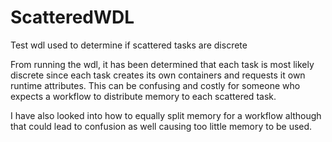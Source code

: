 # ScatteredWDL
Test wdl used to determine if scattered tasks are discrete

From running the wdl, it has been determined that each task is most likely discrete since each task creates its own containers and requests it own runtime attributes. This can be confusing and costly for someone who expects a workflow to distribute memory to each scattered task.

I have also looked into how to equally split memory for a workflow although that could lead to confusion as well causing too little memory to be used.
